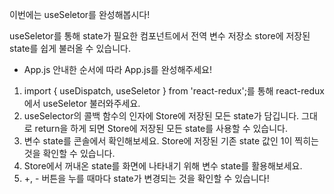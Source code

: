 이번에는 useSeletor를 완성해봅시다!

useSeletor를 통해 state가 필요한 컴포넌트에서
전역 변수 저장소 store에 저장된 state를 쉽게 불러올 수 있습니다.

- App.js
  안내한 순서에 따라 App.js를 완성해주세요!

1. import { useDispatch, useSeletor } from 'react-redux';를 통해
   react-redux에서 useSeletor 불러와주세요.
2. useSelector의 콜백 함수의 인자에 Store에 저장된 모든 state가
   담깁니다. 그대로 return을 하게 되면 Store에 저장된 모든 state를
   사용할 수 있습니다.
3. 변수 state를 콘솔에서 확인해보세요. Store에 저장된 기존 state 값인
   1이 찍히는 것을 확인할 수 있습니다.
4. Store에서 꺼내온 state를 화면에 나타내기 위해 변수 state를 활용해보세요.
5. +, - 버튼을 누를 때마다 state가 변경되는 것을 확인할 수 있습니다!
